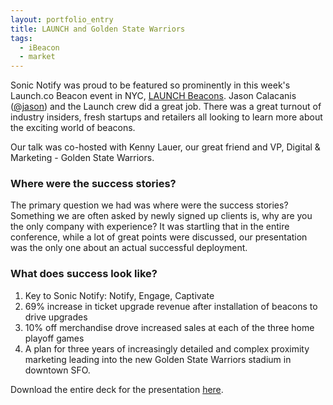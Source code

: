 ```yaml
---
layout: portfolio_entry
title: LAUNCH and Golden State Warriors
tags:
  - iBeacon
  - market
---
```


Sonic Notify was proud to be featured so prominently in this week's Launch.co Beacon event in NYC, [LAUNCH Beacons](http://events.launch.co/beacon/ "Launch Beacon"). Jason Calacanis ([@jason](https://twitter.com/Jason "Jason")) and the Launch crew did a great job. There was a great turnout of industry insiders, fresh startups and retailers all looking to learn more about the exciting world of beacons.

Our talk was co-hosted with Kenny Lauer, our great friend and VP, Digital & Marketing - Golden State Warriors.

### Where were the success stories?

The primary question we had was where were the success stories? Something we are often asked by newly signed up clients is, why are you the only company with experience? It was startling that in the entire conference, while a lot of great points were discussed, our presentation was the only one about an actual successful deployment.

### What does success look like?

1. Key to Sonic Notify: Notify, Engage, Captivate
2. 69% increase in ticket upgrade revenue after installation of beacons to drive upgrades
3. 10% off merchandise drove increased sales at each of the three home playoff games
4. A plan for three years of increasingly detailed and complex proximity marketing leading into the new Golden State Warriors stadium in downtown SFO.

Download the entire deck for the presentation [here](http://blog.sonicnotify.com/img/SonicNotifyPresentationfinal.pdf "Sonic Notify + Warriors Presentation").
